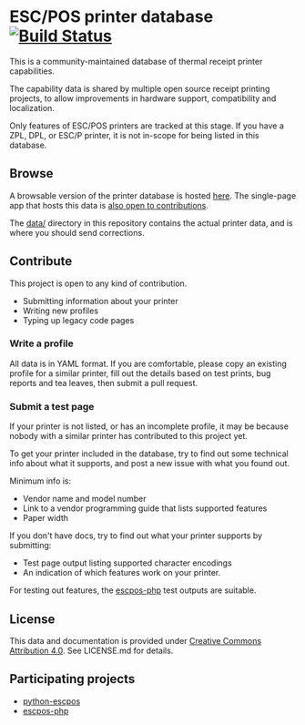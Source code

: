 # ESC/POS printer database [![Build Status](https://travis-ci.org/receipt-print-hq/escpos-printer-db.svg?branch=master)](https://travis-ci.org/receipt-print-hq/escpos-printer-db)

This is a community-maintained database of thermal receipt printer capabilities.

The capability data is shared by multiple open source receipt printing projects,
to allow improvements in hardware support, compatibility and localization.

Only features of ESC/POS printers are tracked at this stage. If you have a ZPL,
DPL, or ESC/P printer, it is not in-scope for being listed in this database.

## Browse

A browsable version of the printer database is hosted [here](https://mike42.me/escpos-printer-db). The single-page app that hosts this data is [also open to contributions](https://github.com/receipt-print-hq/escpos-printer-db-browser).

The [data/](https://github.com/receipt-print-hq/escpos-printer-db/tree/master/data) directory in this repository contains the actual printer data, and is where you should send corrections.

## Contribute

This project is open to any kind of contribution.

- Submitting information about your printer
- Writing new profiles
- Typing up legacy code pages

### Write a profile

All data is in YAML format. If you are comfortable, please copy an existing
profile for a similar printer, fill out the details based on test prints,
bug reports and tea leaves, then submit a pull request.

### Submit a test page

If your printer is not listed, or has an incomplete profile, it may be because
nobody with a similar printer has contributed to this project yet.

To get your printer included in the database, try to find out some technical
info about what it supports, and post a new issue with what you found out.

Minimum info is:

- Vendor name and model number
- Link to a vendor programming guide that lists supported features
- Paper width

If you don't have docs, try to find out what your printer supports by submitting:

- Test page output listing supported character encodings
- An indication of which features work on your printer.

For testing out features, the [escpos-php](https://github.com/mike42/escpos-php/tree/master/test/integration/resources/output) test outputs are suitable. 

## License

This data and documentation is provided under [Creative Commons Attribution 4.0](https://creativecommons.org/licenses/by/4.0/). See LICENSE.md for details.

## Participating projects

- [python-escpos](https://github.com/python-escpos/python-escpos)
- [escpos-php](https://github.com/mike42/escpos-php)

